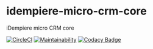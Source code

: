 # idempiere-micro-crm-core
iDempiere micro CRM core

[![CircleCI](https://circleci.com/gh/iDempiere-micro/idempiere-micro-crm-core.svg?style=svg)](https://circleci.com/gh/iDempiere-micro/idempiere-micro-crm-core)
[![Maintainability](https://api.codeclimate.com/v1/badges/9258d2b6e8dad0580908/maintainability)](https://codeclimate.com/github/iDempiere-micro/idempiere-micro-crm-core/maintainability)
[![Codacy Badge](https://api.codacy.com/project/badge/Grade/4d2d27ca39e247c78c3a6302b53ddca8)](https://www.codacy.com/app/davidpodhola/idempiere-micro-crm-core?utm_source=github.com&amp;utm_medium=referral&amp;utm_content=iDempiere-micro/idempiere-micro-crm-core&amp;utm_campaign=Badge_Grade)
